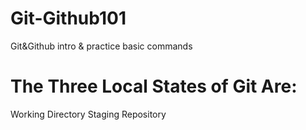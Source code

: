 # Git-Github101
Git&amp;Github intro &amp; practice basic commands

# The Three Local States of Git Are:
Working Directory
Staging
Repository

